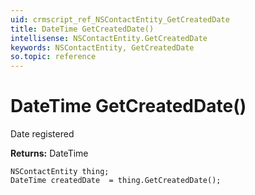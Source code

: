 ```yaml
---
uid: crmscript_ref_NSContactEntity_GetCreatedDate
title: DateTime GetCreatedDate()
intellisense: NSContactEntity.GetCreatedDate
keywords: NSContactEntity, GetCreatedDate
so.topic: reference
---
```


# DateTime GetCreatedDate()

Date registered

**Returns:** DateTime

```crmscript
NSContactEntity thing;
DateTime createdDate  = thing.GetCreatedDate();
```

